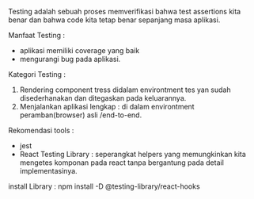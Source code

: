 Testing adalah sebuah proses memverifikasi bahwa test assertions kita benar dan bahwa code kita tetap benar sepanjang masa aplikasi.
 
Manfaat Testing :
- aplikasi memiliki coverage yang baik
- mengurangi bug pada aplikasi.

Kategori Testing :
1. Rendering component tress didalam environtment tes yan sudah disederhanakan dan ditegaskan pada keluarannya. 
2. Menjalankan aplikasi lengkap : di dalam environtment peramban(browser) asli  /end-to-end.


Rekomendasi tools : 
- jest 
- React Testing Library : seperangkat helpers yang memungkinkan kita mengetes komponan pada react tanpa bergantung pada detail implementasinya.

install Library : npm install -D @testing-library/react-hooks
